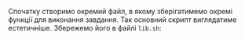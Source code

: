 Спочатку створимо окремий файл, в якому зберігатимемо окремі функції для виконання завдання. Так основний скрипт виглядатиме естетичніше. Збережемо його в файлі `lib.sh`:
